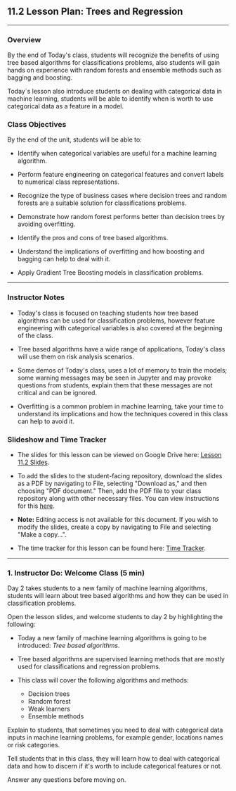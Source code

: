 ## 11.2 Lesson Plan: Trees and Regression

---

### Overview

By the end of Today's class, students will recognize the benefits of using tree based algorithms for classifications problems, also students will gain hands on experience with random forests and ensemble methods such as bagging and boosting.

Today´s lesson also introduce students on dealing with categorical data in machine learning, students will be able to identify when is worth to use categorical data as a feature in a model.

### Class Objectives

By the end of the unit, students will be able to:

* Identify when categorical variables are useful for a machine learning algorithm.

* Perform feature engineering on categorical features and convert labels to numerical class representations.

* Recognize the type of business cases where decision trees and random forests are a suitable solution for classifications problems.

* Demonstrate how random forest performs better than decision trees by avoiding overfitting.

* Identify the pros and cons of tree based algorithms.

* Understand the implications of overfitting and how boosting and bagging can help to deal with it.

* Apply Gradient Tree Boosting models in classification problems.

---

### Instructor Notes

* Today's class is focused on teaching students how tree based algorithms can be used for classification problems, however feature engineering with categorical variables is also covered at the beginning of the class.

* Tree based algorithms have a wide range of applications, Today's class will use them on risk analysis scenarios.

* Some demos of Today's class, uses a lot of memory to train the models; some warning messages may be seen in Jupyter and may provoke questions from students, explain them that these messages are not critical and can be ignored.

* Overfitting is a common problem in machine learning, take your time to understand its implications and how the techniques covered in this class can help to avoid it.

### Slideshow and Time Tracker

* The slides for this lesson can be viewed on Google Drive here: [Lesson 11.2 Slides]().

* To add the slides to the student-facing repository, download the slides as a PDF by navigating to File, selecting "Download as," and then choosing "PDF document." Then, add the PDF file to your class repository along with other necessary files. You can view instructions for this [here](https://docs.google.com/document/d/14MiAunWj30hu-pYLGDz9JOM5XbGjunn1hZ6iyym4w2w/edit).

* **Note:** Editing access is not available for this document. If you wish to modify the slides, create a copy by navigating to File and selecting "Make a copy...".

* The time tracker for this lesson can be found here: [Time Tracker](TimeTracker.xlsx).

---

### 1. Instructor Do: Welcome Class (5 min)

Day 2 takes students to a new family of machine learning algorithms, students will learn about tree based algorithms and how they can be used in classification problems.

Open the lesson slides, and welcome students to day 2 by highlighting the following:

* Today a new family of machine learning algorithms is going to be introduced: _Tree based algorithms_.

* Tree based algorithms are supervised learning methods that are mostly used for classifications and regression problems.

* This class will cover the following algorithms and methods:

  * Decision trees
  * Random forest
  * Weak learners
  * Ensemble methods

Explain to students, that sometimes you need to deal with categorical data inputs in machine learning problems, for example gender, locations names or risk categories.

Tell students that in this class, they will learn how to deal with categorical data and how to discern if it's worth to include categorical features or not.

Answer any questions before moving on.
